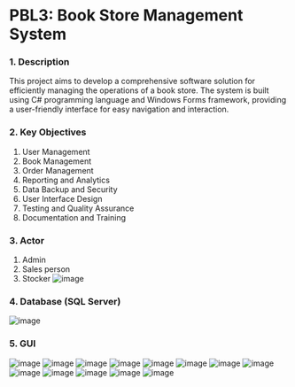 # PBL3: Book Store Management System

### 1. Description ###
This project aims to develop a comprehensive software solution for efficiently managing the operations of a book store. The system is built using C# programming language and Windows Forms framework, providing a user-friendly interface for easy navigation and interaction.

### 2. Key Objectives
1. User Management
2. Book Management
3. Order Management
4. Reporting and Analytics
5. Data Backup and Security
6. User Interface Design
7. Testing and Quality Assurance
8. Documentation and Training
### 3. Actor
1. Admin
2. Sales person
3. Stocker
![image](https://github.com/trunghoang2002/pbl3/assets/75106240/b8d91d48-160c-41e2-8972-7c9ad7827601)
### 4. Database (SQL Server)
![image](https://github.com/trunghoang2002/pbl3/assets/75106240/48742a40-3447-4d2d-a69d-61737d4e731b)
### 5. GUI
![image](https://github.com/trunghoang2002/pbl3/assets/75106240/5c50e3ca-fd19-4fde-9bfa-af8a25fc9456)
![image](https://github.com/trunghoang2002/pbl3/assets/75106240/907784c9-710c-4cfb-8d73-b0abb770eb2e)
![image](https://github.com/trunghoang2002/pbl3/assets/75106240/fe0c0f59-0a57-4735-a9f3-5eb5d1e96ad8)
![image](https://github.com/trunghoang2002/pbl3/assets/75106240/555ef650-da1b-4d9c-83aa-097f5722ae7c)
![image](https://github.com/trunghoang2002/pbl3/assets/75106240/27fcaa4d-9b7f-413e-9bf6-8994b7032ccd)
![image](https://github.com/trunghoang2002/pbl3/assets/75106240/6a390261-741e-4c56-8f6c-e4e20896bd48)
![image](https://github.com/trunghoang2002/pbl3/assets/75106240/17c33617-3ede-4043-8e38-73932c0e90ef)
![image](https://github.com/trunghoang2002/pbl3/assets/75106240/32d29e09-0023-4671-ba0c-3bd0c3b569a4)
![image](https://github.com/trunghoang2002/pbl3/assets/75106240/e963f90f-e206-49c1-ada8-c56642436452)
![image](https://github.com/trunghoang2002/pbl3/assets/75106240/5841fb79-ba43-4bcb-8b7b-bd8dcfe19095)
![image](https://github.com/trunghoang2002/pbl3/assets/75106240/96e350eb-0687-467e-9dff-d2fb180368c6)
![image](https://github.com/trunghoang2002/pbl3/assets/75106240/61fbdeff-0873-47ff-be76-880fec4b9503)
![image](https://github.com/trunghoang2002/pbl3/assets/75106240/c628d6ab-7815-4b14-bd04-818c4b06405a)
